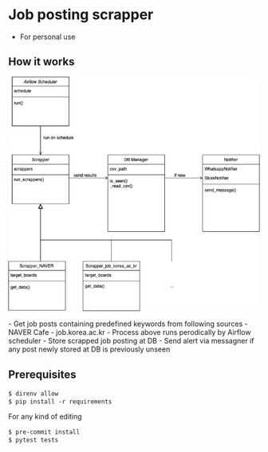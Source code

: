 # Job posting scrapper
- For personal use

## How it works

<p align="center">
    <img src="https://github.com/hyeon95y/job_posting_scrapper/blob/main/class_diagram.png">
</p>
- Get job posts containing predefined keywords from following sources
    - NAVER Cafe
    - job.korea.ac.kr
- Process above runs perodically by Airflow scheduler
- Store scrapped job posting at DB
- Send alert via messagner if any post newly stored at DB is previously unseen

## Prerequisites

```
$ direnv allow
$ pip install -r requirements
```

For any kind of editing
```
$ pre-commit install 
$ pytest tests
```



